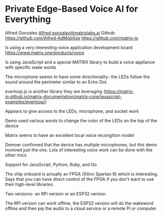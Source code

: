 # Private Edge-Based Voice AI for Everything 
Alfred Gonzales Alfred.gonzalez@matrixlabs.ai
Github: https://github.com/Alfred-AdMobilize
https://github.com/matrix-io

Is using a very interesting voice application development board https://www.matrix.one/products/voice

Is using JavaScript and a special MATRIX library to build a voice appliance with specific wake words

The microphone seems to have some directionality- the LEDs follow the sound around the perimeter similar to an Echo Dot.

everloop.js is another library they are leveraging (https://matrix-io.github.io/matrix-documentation/matrix-core/javascript-examples/everloop/)

Appears to give access to the LEDs, microphone, and socket work 

Demo used various words to change the color of the LEDs on the top of the device

Matrix seems to have an excellent local voice recongition model

Demoer confirmed that the device has multiple microphones, but this demo involved just the one. Lots of interesting voice work can be done with the other mics

Support for JavaScript, Python, Ruby, and Go

The chip onboard is actually an FPGA (Xilinx Spartan 6) which is interesting. Says that you can have direct control of the FPGA if you don't want to use their high-level libraries.

Two versions- an RPi version or an ESP32 version

The RPI version can work offline, the ESP32 version will do the wakeword offline and then pip the audio to a cloud service or a remote Pi or computer